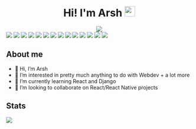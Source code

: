 <div align="center">
 <h1>
 Hi! I'm Arsh <img src="https://media.giphy.com/media/hvRJCLFzcasrR4ia7z/giphy.gif" width="28" /> 
 </h1>
<img src="https://pronoun.cyou/x/y?subject=He&object=Him&height=20"> 
 
</div>
<div>
<img src="https://img.shields.io/badge/JavaScript-20232A?style=for-the-badge&logo=javascript&logoColor=F7DF1E"/>
<img src="https://img.shields.io/badge/React-20232A?style=for-the-badge&logo=react&logoColor=61DAFB"/>
<img src="https://img.shields.io/badge/firebase-20232A?style=for-the-badge&logo=firebase&logoColor=F7DF1E"/>
 <img src="https://img.shields.io/badge/next.js-20232A?style=for-the-badge&logo=nextdotjs&logoColor=white" />
 <img src="https://img.shields.io/badge/React_Router-20232A?style=for-the-badge&logo=react-router&logoColor=white" />
 <img src="https://img.shields.io/badge/Material--UI-20232A?style=for-the-badge&logo=material-ui&logoColor=61DAFB" />
 <img src="https://img.shields.io/badge/Express.js-20232A?style=for-the-badge&logo=express&logoColor=white" />
 <img src="https://img.shields.io/badge/Jest-20232A?style=for-the-badge&logo=jest&logoColor=white" />
 <img src="https://img.shields.io/badge/Node.js-20232A?style=for-the-badge&logo=nodedotjs&logoColor=339933" />
 <img src="https://img.shields.io/badge/Redux-20232A?style=for-the-badge&logo=redux&logoColor=593D88" />
 <img src="https://img.shields.io/badge/TypeScript-20232A?style=for-the-badge&logo=typescript&logoColor=007ACC" />
 <img src="https://img.shields.io/badge/Python-20232A?style=for-the-badge&logo=python&logoColor=3776AB" />
 <img src="https://img.shields.io/badge/MongoDB-20232A?style=for-the-badge&logo=mongodb&logoColor=4EA94B" />
 <img src="https://img.shields.io/badge/Flask-20232A?style=for-the-badge&logo=flask&logoColor=white" />
 </div>

## About me
- 👋 Hi, I’m Arsh 
- 👀 I’m interested in pretty much anything to do with Webdev + a lot more
- 🌱 I’m currently learning React and Django
- 💞️ I’m looking to collaborate on React/React Native projects
 
## Stats
<img src="https://github-readme-stats.vercel.app/api?username=arshxyz&show_icons=true&title_color=00de12&icon_color=79ff97&text_color=ffffff&bg_color=0d1117&hide_border=true" />
